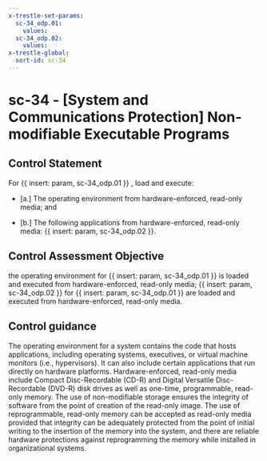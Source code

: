 ```yaml
---
x-trestle-set-params:
  sc-34_odp.01:
    values:
  sc-34_odp.02:
    values:
x-trestle-global:
  sort-id: sc-34
---
```


# sc-34 - \[System and Communications Protection\] Non-modifiable Executable Programs

## Control Statement

For {{ insert: param, sc-34_odp.01 }} , load and execute:

- \[a.\] The operating environment from hardware-enforced, read-only media; and

- \[b.\] The following applications from hardware-enforced, read-only media: {{ insert: param, sc-34_odp.02 }}.

## Control Assessment Objective

the operating environment for {{ insert: param, sc-34_odp.01 }} is loaded and executed from hardware-enforced, read-only media;
{{ insert: param, sc-34_odp.02 }} for {{ insert: param, sc-34_odp.01 }} are loaded and executed from hardware-enforced, read-only media.

## Control guidance

The operating environment for a system contains the code that hosts applications, including operating systems, executives, or virtual machine monitors (i.e., hypervisors). It can also include certain applications that run directly on hardware platforms. Hardware-enforced, read-only media include Compact Disc-Recordable (CD-R) and Digital Versatile Disc-Recordable (DVD-R) disk drives as well as one-time, programmable, read-only memory. The use of non-modifiable storage ensures the integrity of software from the point of creation of the read-only image. The use of reprogrammable, read-only memory can be accepted as read-only media provided that integrity can be adequately protected from the point of initial writing to the insertion of the memory into the system, and there are reliable hardware protections against reprogramming the memory while installed in organizational systems.

